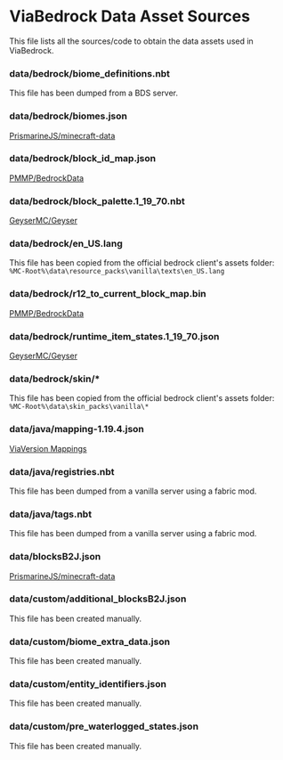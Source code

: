 # ViaBedrock Data Asset Sources

This file lists all the sources/code to obtain the data assets used in ViaBedrock.

### data/bedrock/biome_definitions.nbt
This file has been dumped from a BDS server.

### data/bedrock/biomes.json
[PrismarineJS/minecraft-data](https://github.com/PrismarineJS/minecraft-data/blob/master/data/bedrock/1.19.1/biomes.json)

### data/bedrock/block_id_map.json
[PMMP/BedrockData](https://github.com/pmmp/BedrockData/blob/71c36e048dc51ee1d6383385311a43e912b30850/block_id_map.json)

### data/bedrock/block_palette.1_19_70.nbt
[GeyserMC/Geyser](https://github.com/GeyserMC/Geyser/blob/master/core/src/main/resources/bedrock/block_palette.1_19_70.nbt)

### data/bedrock/en_US.lang
This file has been copied from the official bedrock client's assets folder:  
`%MC-Root%\data\resource_packs\vanilla\texts\en_US.lang`

### data/bedrock/r12_to_current_block_map.bin
[PMMP/BedrockData](https://github.com/pmmp/BedrockData/blob/master/r12_to_current_block_map.bin)

### data/bedrock/runtime_item_states.1_19_70.json
[GeyserMC/Geyser](https://github.com/GeyserMC/Geyser/blob/master/core/src/main/resources/bedrock/runtime_item_states.1_19_70.json)

### data/bedrock/skin/*
This file has been copied from the official bedrock client's assets folder:  
`%MC-Root%\data\skin_packs\vanilla\*`

### data/java/mapping-1.19.4.json
[ViaVersion Mappings](https://github.com/ViaVersion/Mappings/blob/main/mappings/mapping-1.19.4.json)

### data/java/registries.nbt
This file has been dumped from a vanilla server using a fabric mod.

### data/java/tags.nbt
This file has been dumped from a vanilla server using a fabric mod.

### data/blocksB2J.json
[PrismarineJS/minecraft-data](https://github.com/PrismarineJS/minecraft-data/blob/master/data/bedrock/1.19.1/blocksB2J.json)

### data/custom/additional_blocksB2J.json
This file has been created manually.

### data/custom/biome_extra_data.json
This file has been created manually.

### data/custom/entity_identifiers.json
This file has been created manually.

### data/custom/pre_waterlogged_states.json
This file has been created manually.
